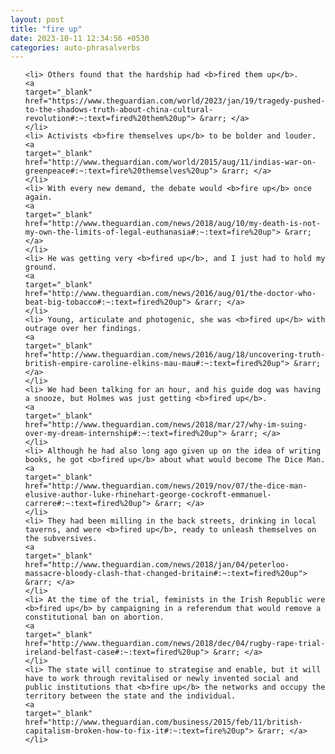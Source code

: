 ```yaml
---
layout: post
title: "fire up"
date: 2023-10-11 12:34:56 +0530
categories: auto-phrasalverbs
---
```

<ol>

    <li> Others found that the hardship had <b>fired them up</b>.
    <a 
    target="_blank" 
    href="https://www.theguardian.com/world/2023/jan/19/tragedy-pushed-to-the-shadows-truth-about-china-cultural-revolution#:~:text=fired%20them%20up"> &rarr; </a>
    </li>
    <li> Activists <b>fire themselves up</b> to be bolder and louder.
    <a 
    target="_blank" 
    href="http://www.theguardian.com/world/2015/aug/11/indias-war-on-greenpeace#:~:text=fire%20themselves%20up"> &rarr; </a>
    </li>
    <li> With every new demand, the debate would <b>fire up</b> once again.
    <a 
    target="_blank" 
    href="http://www.theguardian.com/news/2018/aug/10/my-death-is-not-my-own-the-limits-of-legal-euthanasia#:~:text=fire%20up"> &rarr; </a>
    </li>
    <li> He was getting very <b>fired up</b>, and I just had to hold my ground.
    <a 
    target="_blank" 
    href="http://www.theguardian.com/news/2016/aug/01/the-doctor-who-beat-big-tobacco#:~:text=fired%20up"> &rarr; </a>
    </li>
    <li> Young, articulate and photogenic, she was <b>fired up</b> with outrage over her findings.
    <a 
    target="_blank" 
    href="http://www.theguardian.com/news/2016/aug/18/uncovering-truth-british-empire-caroline-elkins-mau-mau#:~:text=fired%20up"> &rarr; </a>
    </li>
    <li> We had been talking for an hour, and his guide dog was having a snooze, but Holmes was just getting <b>fired up</b>.
    <a 
    target="_blank" 
    href="http://www.theguardian.com/news/2018/mar/27/why-im-suing-over-my-dream-internship#:~:text=fired%20up"> &rarr; </a>
    </li>
    <li> Although he had also long ago given up on the idea of writing books, he got <b>fired up</b> about what would become The Dice Man.
    <a 
    target="_blank" 
    href="http://www.theguardian.com/news/2019/nov/07/the-dice-man-elusive-author-luke-rhinehart-george-cockroft-emmanuel-carrere#:~:text=fired%20up"> &rarr; </a>
    </li>
    <li> They had been milling in the back streets, drinking in local taverns, and were <b>fired up</b>, ready to unleash themselves on the subversives.
    <a 
    target="_blank" 
    href="http://www.theguardian.com/news/2018/jan/04/peterloo-massacre-bloody-clash-that-changed-britain#:~:text=fired%20up"> &rarr; </a>
    </li>
    <li> At the time of the trial, feminists in the Irish Republic were <b>fired up</b> by campaigning in a referendum that would remove a constitutional ban on abortion.
    <a 
    target="_blank" 
    href="http://www.theguardian.com/news/2018/dec/04/rugby-rape-trial-ireland-belfast-case#:~:text=fired%20up"> &rarr; </a>
    </li>
    <li> The state will continue to strategise and enable, but it will have to work through revitalised or newly invented social and public institutions that <b>fire up</b> the networks and occupy the territory between the state and the individual.
    <a 
    target="_blank" 
    href="http://www.theguardian.com/business/2015/feb/11/british-capitalism-broken-how-to-fix-it#:~:text=fire%20up"> &rarr; </a>
    </li>